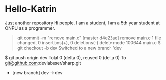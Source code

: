 # Hello-Katrin
Just another repository
Hi people. I am a student, I am a 5th year student at ONPU as a programmer.
> git commit -m "remove main.c"
[master d4e22ae] remove main.c
 1 file changed, 0 insertions(+), 0 deletions(-)
 delete mode 100644 main.c
 $ git checkout -b dev
Switched to a new branch 'dev

$ git push origin dev
Total 0 (delta 0), reused 0 (delta 0)
To git@github.com:devlabuser/sharp.git
 * [new branch]      dev -> dev
